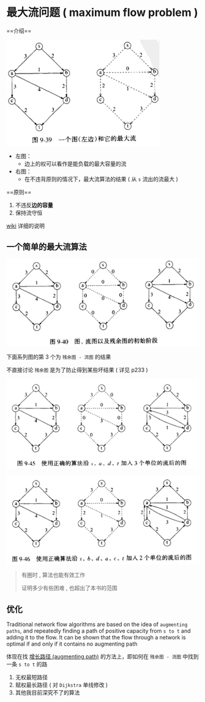 # 最大流问题 ( maximum flow problem )

==介绍==

![](image/2021-12-19-14-57-09.png)
- 左图：
  * 边上的权可以看作是能负载的最大容量的流
- 右图：
  * 在不违背原则的情况下，最大流算法的结果 ( 从 `s` 流出的流最大 )

==原则==

1. 不违反**边的容量**
2. 保持流守恒

[wiki](https://zh.wikipedia.org/wiki/%E6%9C%80%E5%A4%A7%E6%B5%81%E9%97%AE%E9%A2%98) 详细的说明

## 一个简单的最大流算法

![](image/2021-12-19-14-44-43.png)

下面系列图的第 3 个为 `残余图 - 流图` 的结果

不直接讨论 `残余图` 是为了防止得到某些坏结果 ( 详见 p233 )

![](image/2021-12-19-14-46-01.png)

![](image/2021-12-19-14-46-06.png)

> 有圈时 , 算法也能有效工作
> 
> 证明多少有些困难 , 也超出了本书的范围

## 优化

Traditional network flow algorithms are based on the idea of `augmenting paths`, and repeatedly finding a path of positive capacity from `s to t` and adding it to the flow. It can be shown that the flow through a network is optimal if and only if it contains no augmenting path

体现在找 [增长路径 (augmenting path)](https://stackoverflow.com/questions/10397118/what-exactly-is-augmenting-path) 的方法上，即如何在 `残余图 - 流图` 中找到一条 `s to t` 的路

1. 无权最短路径
2. 赋权最长路径 ( 对 `Dijkstra` 单线修改 )
3. 其他我目前深究不了的算法